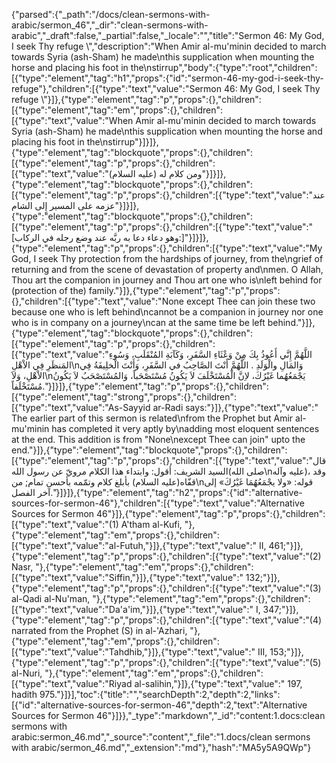 {"parsed":{"_path":"/docs/clean-sermons-with-arabic/sermon_46","_dir":"clean-sermons-with-arabic","_draft":false,"_partial":false,"_locale":"","title":"Sermon 46:  My God, I seek Thy refuge \\","description":"When Amir al-mu'minin decided to march towards Syria (ash-Sham) he made\nthis supplication when mounting the horse and placing his foot in the\nstirrup","body":{"type":"root","children":[{"type":"element","tag":"h1","props":{"id":"sermon-46-my-god-i-seek-thy-refuge"},"children":[{"type":"text","value":"Sermon 46:  My God, I seek Thy refuge \\"}]},{"type":"element","tag":"p","props":{},"children":[{"type":"element","tag":"em","props":{},"children":[{"type":"text","value":"When Amir al-mu'minin decided to march towards Syria (ash-Sham) he made\nthis supplication when mounting the horse and placing his foot in the\nstirrup"}]}]},{"type":"element","tag":"blockquote","props":{},"children":[{"type":"element","tag":"p","props":{},"children":[{"type":"text","value":"ومن كلام له (عليه السلام)"}]}]},{"type":"element","tag":"blockquote","props":{},"children":[{"type":"element","tag":"p","props":{},"children":[{"type":"text","value":"عند عزمه على المسير إِلى الشام"}]}]},{"type":"element","tag":"blockquote","props":{},"children":[{"type":"element","tag":"p","props":{},"children":[{"type":"text","value":"[وهو دعاء دعا به ربَّه عند وضع رجله في الركاب:]"}]}]},{"type":"element","tag":"p","props":{},"children":[{"type":"text","value":"My God, I seek Thy protection from the hardships of journey, from the\ngrief of returning and from the scene of devastation of property and\nmen. O Allah, Thou art the companion in journey and Thou art one who is\nleft behind for (protection of the) family."}]},{"type":"element","tag":"p","props":{},"children":[{"type":"text","value":"None except Thee can join these two because one who is left behind\ncannot be a companion in journey nor one who is in company on a journey\ncan at the same time be left behind."}]},{"type":"element","tag":"blockquote","props":{},"children":[{"type":"element","tag":"p","props":{},"children":[{"type":"text","value":"اللَّهُمَّ إِنَّي أَعُوذُ بِكَ مِنْ وَعْثَاءِ السَّفَرِ، وَكَآبَةِ المُنْقَلَبِ، وَسُوءِ المَنظَرِ فِي الاْهْلِ\nوَالمَالِ والْوَلَدِ . اللَّهُمَّ أَنْتَ الصَّاحِبُ في السَّفَرِ، وَأَنْتَ الْخلِيفَةُ فِي الاْهْلِ، وَلاَ\nيَجْمَعُهُما غَيْرُكَ، لاِنَّ الْمُسْتَخْلَفَ لاَ يَكُونُ مُسْتَصْحَباً، وَالمُسْتَصْحَبُ لاَ يَكُونُ مُسْتَخْلَفاً."}]}]},{"type":"element","tag":"p","props":{},"children":[{"type":"element","tag":"strong","props":{},"children":[{"type":"text","value":"As-Sayyid ar-Radi says:"}]},{"type":"text","value":" The earlier part of this sermon is related\nfrom the Prophet but Amir al-mu'minin has completed it very aptly by\nadding most eloquent sentences at the end. This addition is from \"None\nexcept Thee can join\" upto the end."}]},{"type":"element","tag":"blockquote","props":{},"children":[{"type":"element","tag":"p","props":{},"children":[{"type":"text","value":"قال السيد الشريف: أقول: وابتداء هذا الكلام مرويّ عن رسول الله(صلى الله\nعليه وآله)، وقد قفّاه(عليه السلام) بأبلغ كلام وتمّمه بأحسن تمام; من\nقوله: «ولا يجْمَعُهُمَا غَيْرُكَ» إلى آخر الفصل."}]}]},{"type":"element","tag":"h2","props":{"id":"alternative-sources-for-sermon-46"},"children":[{"type":"text","value":"Alternative Sources for Sermon 46"}]},{"type":"element","tag":"p","props":{},"children":[{"type":"text","value":"(1) A'tham al-Kufi, "},{"type":"element","tag":"em","props":{},"children":[{"type":"text","value":"al-Futuh,"}]},{"type":"text","value":" II, 461;"}]},{"type":"element","tag":"p","props":{},"children":[{"type":"text","value":"(2) Nasr, "},{"type":"element","tag":"em","props":{},"children":[{"type":"text","value":"Siffin,"}]},{"type":"text","value":" 132;"}]},{"type":"element","tag":"p","props":{},"children":[{"type":"text","value":"(3) al-Qadi al-Nu'man, "},{"type":"element","tag":"em","props":{},"children":[{"type":"text","value":"Da'a'im,"}]},{"type":"text","value":" I, 347;"}]},{"type":"element","tag":"p","props":{},"children":[{"type":"text","value":"(4) narrated from the Prophet (S) in al-'Azhari, "},{"type":"element","tag":"em","props":{},"children":[{"type":"text","value":"Tahdhib,"}]},{"type":"text","value":" III, 153;"}]},{"type":"element","tag":"p","props":{},"children":[{"type":"text","value":"(5) al-Nuri, "},{"type":"element","tag":"em","props":{},"children":[{"type":"text","value":"Riyad al-salihin,"}]},{"type":"text","value":" 197, hadith 975."}]}],"toc":{"title":"","searchDepth":2,"depth":2,"links":[{"id":"alternative-sources-for-sermon-46","depth":2,"text":"Alternative Sources for Sermon 46"}]}},"_type":"markdown","_id":"content:1.docs:clean sermons with arabic:sermon_46.md","_source":"content","_file":"1.docs/clean sermons with arabic/sermon_46.md","_extension":"md"},"hash":"MA5y5A9QWp"}